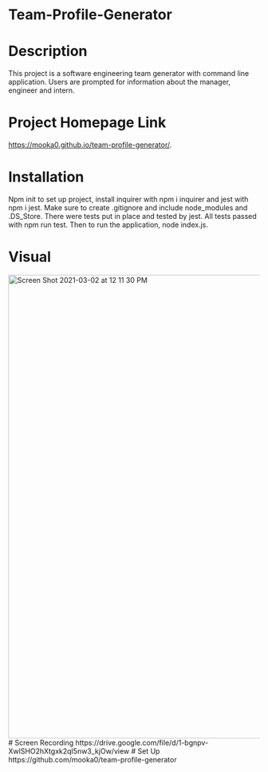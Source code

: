 # Team-Profile-Generator
# Description
This project is a software engineering team generator with command line application. Users are prompted for information about the manager, engineer and intern. 
# Project Homepage Link
https://mooka0.github.io/team-profile-generator/.
# Installation 
Npm init to set up project, install inquirer with npm i inquirer and jest with npm i jest. Make sure to create .gitignore and include node_modules and .DS_Store. There were tests put in place and tested by jest. All tests passed with npm run test. Then to run the application, node index.js. 
# Visual 
<img width="928" alt="Screen Shot 2021-03-02 at 12 11 30 PM" src="https://user-images.githubusercontent.com/66394427/109711019-3cf31e00-7b53-11eb-9660-23064ec01741.png">
# Screen Recording
https://drive.google.com/file/d/1-bgnpv-XwlSHO2hXtgxk2qI5nw3_kjOw/view
# Set Up
https://github.com/mooka0/team-profile-generator
